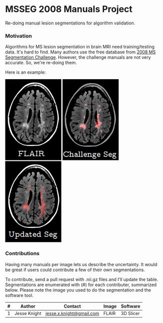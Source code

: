 # MSSEG 2008 Manuals Project	

Re-doing manual lesion segmentations for algorithm validation.

### Motivation
Algorithms for MS lesion segmentation in brain MRI need training/testing data. It's hard to find. Many authors use the free database from [2008 MS Segmentation Challenge](http://www.ia.unc.edu/MSseg/). However, the challenge manuals are not very accurate. So, we're re-doing them.

Here is an example:

![FLAIR](https://github.com/jessexknight/MSSEG-2008/blob/master/docs/MSSEG2008-CHB-01-flair-cap.PNG)
![Challenge](https://github.com/jessexknight/MSSEG-2008/blob/master/docs/MSSEG2008-CHB-01-challenge-seg-cap.PNG)
![Updated](https://github.com/jessexknight/MSSEG-2008/blob/master/docs/MSSEG2008-CHB-01-updated-seg-cap.PNG)

### Contributions

Having many manuals per image lets us describe the uncertainty. It would be great if users could contribute a few of their own segmentations. 

To contribute, send a pull request with .nii.gz files and I'll update the table. Segmentations are enumerated with (#) for each contributer, summarized below. Please note the image you used to do the segmentation and the software tool.

| # | Author       | Contact                  | Image | Software  | 
|---|--------------|--------------------------|-------|-----------| 
| 1 | Jesse Knight | jesse.x.knight@gmail.com | FLAIR | 3D Slicer | 

